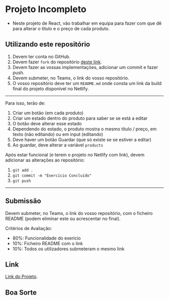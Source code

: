 # Projeto Incompleto

- Neste projeto de React, vão trabalhar em equipa para fazer com que dê para alterar o título e o preço de cada produto.

## Utilizando este repositório

1. Devem ter conta no GitHub.
2. Devem fazer `fork` do repositório [deste link](https://github.com/Pokfinner/incomplete-react).
3. Devem fazer as vossas implementações, adicionar um commit e fazer push.
4. Devem submeter, no Teams, o link do vosso repositório.
5. O vosso repositório deve ter um `README.md` onde consta um link da build final do projeto disponível no Netlify.

---

Para isso, terão de:
1. Criar um botão (em cada produto)
2. Criar um estado dentro do produto para saber se se está a editar
3. O botão deve alterar esse estado
4. Dependendo do estado, o produto mostra o mesmo título / preço, em texto (não editando) ou em input (editando)
5. Deve haver um botão Guardar (que só existe se se estiver a editar)
6. Ao guardar, deve alterar a variável `products`

Após estar funcional (e terem o projeto no Netlify com link), devem adicionar as alterações ao repositório:
1. `git add .`
2. `git commit -m "Exercício Concluído"`
3. `git push`

---

## Submissão

Devem submeter, no Teams, o link do vosso repositório, com o ficheiro README (podem eliminar este ou acrescentar no final).

Critérios de Avaliação:
- 80%: Funcionalidade do exerício
- 10%: Ficheiro README com o link
- 10%: Todos os utilizadores submeteram o mesmo link

## Link

[Link do Projeto](https://astounding-kelpie-e2236d.netlify.app/).

## Boa Sorte